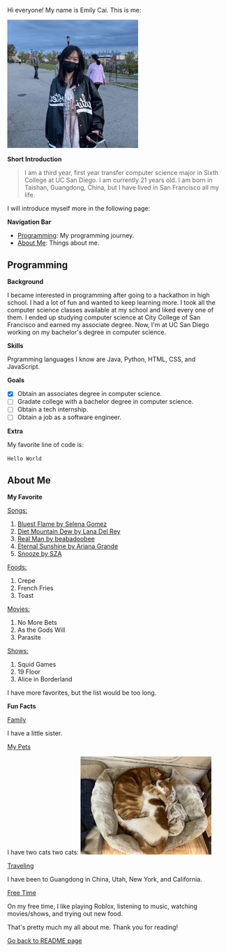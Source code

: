 Hi everyone! My name is Emily Cai. This is me:

<picture>
  <img src="IMG_5477.jpg" alt="picture of me" width="300">
</picture>

**Short Introduction**

>I am a third year, first year transfer computer science major in Sixth College at UC San Diego. I am currently 21 years old. I am born in Taishan, Guangdong, China, but I have lived in San Francisco all my life.

I will introduce myself more in the following page:

**Navigation Bar**
- [Programming](#programming):
  My programming journey.
- [About Me](#about-me): Things about me.

## Programming

**Background**

I became interested in programming after going to a hackathon in high school. I had a lot of fun and wanted to keep learning more. I took all the computer science classes available at my school and liked every one of them. I ended up studying computer science at City College of San Francisco and earned my associate degree. Now, I'm at UC San Diego working on my bachelor's degree in computer science.

**Skills**

Prgramming languages I know are Java, Python, HTML, CSS, and JavaScript.

**Goals**
- [x] Obtain an associates degree in computer science.
- [ ] Gradate college with a bachelor degree in computer science.
- [ ] Obtain a tech internship.
- [ ] Obtain a job as a software engineer.

**Extra**

My favorite line of code is:

`Hello World`

## About Me

**My Favorite**

<ins>Songs:</ins>

1. [Bluest Flame by Selena Gomez](https://www.youtube.com/watch?v=1rwaerqUupM)
2. [Diet Mountain Dew by Lana Del Rey](https://www.youtube.com/watch?v=qtBxUoUkG8s)
3. [Real Man by beabadoobee](https://www.youtube.com/watch?v=nl0e7yzOUwM)
4. [Eternal Sunshine by Ariana Grande](https://www.youtube.com/watch?v=dS_HLHozs1E)
5. [Snooze by SZA](https://www.youtube.com/watch?v=LDY_XyxBu8A)


<ins>Foods:</ins>
1. Crepe
2. French Fries
3. Toast

<ins>Movies:</ins>
1. No More Bets
2. As the Gods Will
3. Parasite

<ins>Shows:</ins>
1. Squid Games
2. 19 Floor
3. Alice in Borderland

I have more favorites, but the list would be too long.

**Fun Facts**

<ins>Family</ins>

I have a little sister.

<ins>My Pets</ins>

I have two cats two cats:
<picture>
  <img src="IMG_3476.jpeg" alt="picture of cats" width="300">
</picture>

<ins>Traveling</ins>

I have been to Guangdong in China, Utah, New York, and California.

<ins>Free Time</ins>

On my free time, I like playing Roblox, listening to music, watching movies/shows, and trying out new food.

That's pretty much my all about me. Thank you for reading!


[Go back to README page](README.md)
